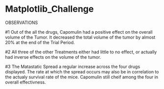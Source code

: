 # Matplotlib_Challenge

OBSERVATIONS

#1
Out of the all the drugs, Capomulin had a positive effect on the overall volume of the Tumor.  It decreased the total volume of the tumor by almost 20% at the end of the Trial Period.

#2
All three of the other Treatments either had little to no effect, or actually had inverse effects on the volume of the tumor. 

#3
The Matastatic Spread a regular increase across the four drugs displayed.  The rate at which the spread occurs may also be in correlation to the actualy survival rate of the mice.  Capomulin still cheif among the four in overall effectivness.
